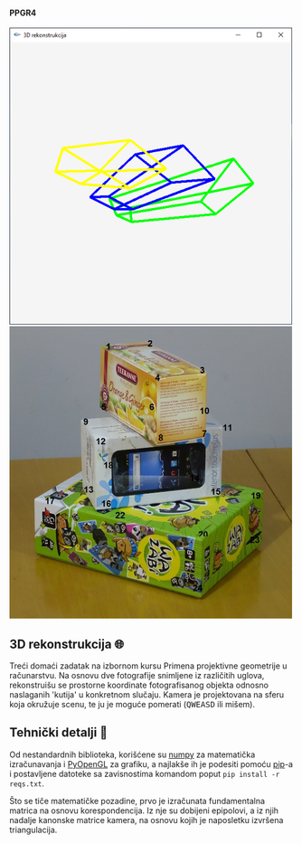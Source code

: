 #### PPGR4
<img width="500" src="https://raw.githubusercontent.com/matfija/Projektivna-geometrija/master/3D-rekonstrukcija/slike/3DrekNew.gif">
<img width="500" src="https://raw.githubusercontent.com/matfija/Projektivna-geometrija/master/3D-rekonstrukcija/slike/levaNew_oznake.jpg">

## 3D rekonstrukcija :globe_with_meridians:
Treći domaći zadatak na izbornom kursu Primena projektivne geometrije u računarstvu. Na osnovu dve fotografije snimljene iz različitih uglova, rekonstruišu se prostorne koordinate fotografisanog objekta odnosno naslaganih 'kutija' u konkretnom slučaju. Kamera je projektovana na sferu koja okružuje scenu, te ju je moguće pomerati (<kbd>Q</kbd><kbd>W</kbd><kbd>E</kbd><kbd>A</kbd><kbd>S</kbd><kbd>D</kbd> ili mišem).

## Tehnički detalji :robot:
Od nestandardnih biblioteka, korišćene su [numpy](https://numpy.org/) za matematička izračunavanja i [PyOpenGL](http://pyopengl.sourceforge.net/) za grafiku, a najlakše ih je podesiti pomoću [pip](https://pip.pypa.io/en/stable/)-a i postavljene datoteke sa zavisnostima komandom poput `pip install -r reqs.txt`.

Što se tiče matematičke pozadine, prvo je izračunata fundamentalna matrica na osnovu korespondencija. Iz nje su dobijeni epipolovi, a iz njih nadalje kanonske matrice kamera, na osnovu kojih je naposletku izvršena triangulacija.
